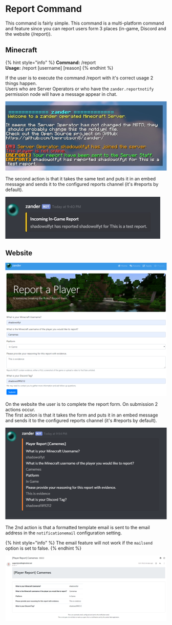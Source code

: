 # Report Command

This command is fairly simple. This command is a multi-platform command and feature since you can report users form 3 places \(in-game, Discord and the website \(/report\)\).

## Minecraft

{% hint style="info" %}
**Command:** /report  
**Usage:** /report \[username\] \[reason\]
{% endhint %}

If the user is to execute the command /report with it's correct usage 2 things happen.  
Users who are Server Operators or who have the `zander.reportnotify` permission node will have a message appear in chat.

![An example of what the command looks like operated in-game](../.gitbook/assets/image%20%283%29.png)

The second action is that it takes the same text and puts it in an embed message and sends it to the configured reports channel \(it's \#reports by default\).

![An example of what the command looks like operated in-game on Discord.](../.gitbook/assets/image%20%281%29.png)

## Website

![Example of filled out form on the /report page.](../.gitbook/assets/image%20%285%29.png)

On the website the user is to complete the report form. On submission 2 actions occur.  
The first action is that it takes the form and puts it in an embed message and sends it to the configured reports channel \(it's \#reports by default\).

![Example of the Discord embed report notification.](../.gitbook/assets/image.png)

The 2nd action is that a formatted template email is sent to the email address in the `notificationemail` configuration setting.

{% hint style="info" %}
The email feature will not work if the `mailsend` option is set to false.
{% endhint %}

![Example of the Discord embed report notification.](../.gitbook/assets/image%20%284%29.png)

